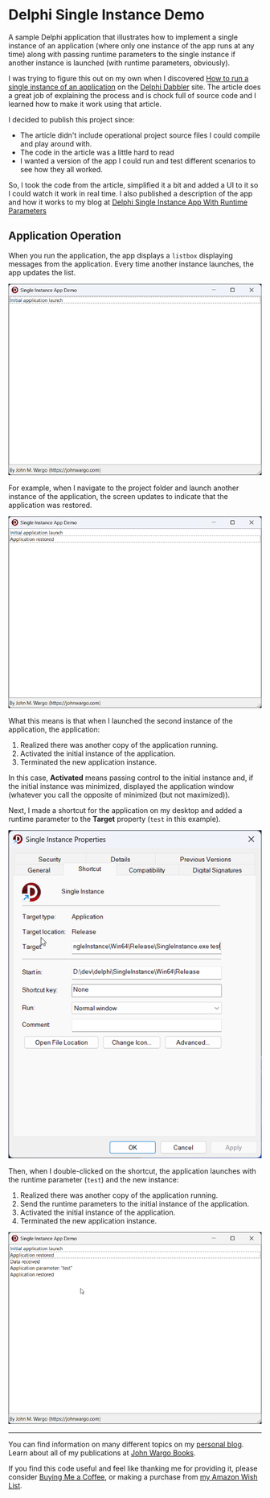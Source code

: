 # Delphi Single Instance Demo

A sample Delphi application that illustrates how to implement a single instance of an application (where only one instance of the app runs at any time) along with passing runtime parameters to the single instance if another instance is launched (with runtime parameters, obviously).

I was trying to figure this out on my own when I discovered [How to run a single instance of an application](https://delphidabbler.com/articles/article-13) on the [Delphi Dabbler](https://delphidabbler.com/) site. The article does a great job of explaining the process and is chock full of source code and I learned how to make it work using that article. 

I decided to publish this project since:

+ The article didn't include operational project source files I could compile and play around with.
+ The code in the article was a little hard to read
+ I wanted a version of the app I could run and test different scenarios to see how they all worked.

So, I took the code from the article, simplified it a bit and added a UI to it so I could watch it work in real time. I also published a description of the app and how it works to my blog at [Delphi Single Instance App With Runtime Parameters](https://johnwargo.com/posts/2025/delphi-single-instance-app-runtime-parameters/)

## Application Operation

When you run the application, the app displays a `listbox` displaying messages from the application. Every time another instance launches, the app updates the list.

![Application main screen at startup](screenshots/image-01.png)

For example, when I navigate to the project folder and launch another instance of the application, the screen updates to indicate that the application was restored.

![Application main screen with scenario 1](screenshots/image-02.png)

What this means is that when I launched the second instance of the application, the application:

1. Realized there was another copy of the application running.
2. Activated the initial instance of the application.
3. Terminated the new application instance.

In this case, **Activated** means passing control to the initial instance and, if the initial instance was minimized, displayed the application window (whatever you call the opposite of minimized (but not maximized)).

Next, I made a shortcut for the application on my desktop and added a runtime parameter to the **Target** property (`test` in this example). 

![Application shortcut properties](screenshots/image-03.png)

Then, when I double-clicked on the shortcut, the application launches with the runtime parameter (`test`) and the new instance:

1. Realized there was another copy of the application running.
2. Send the runtime parameters to the initial instance of the application.
3. Activated the initial instance of the application.
4. Terminated the new application instance.

![Application main screen with scenario 2](screenshots/image-04.png)

***

You can find information on many different topics on my [personal blog](https://www.johnwargo.com). Learn about all of my publications at [John Wargo Books](https://www.johnwargobooks.com).

If you find this code useful and feel like thanking me for providing it, please consider <a href="https://buymeacoffee.com/johnwargo" target="_blank">Buying Me a Coffee</a>, or making a purchase from [my Amazon Wish List](https://amzn.com/w/1WI6AAUKPT5P9).
